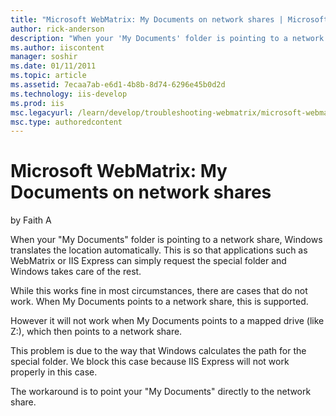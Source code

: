 ```yaml
---
title: "Microsoft WebMatrix: My Documents on network shares | Microsoft Docs"
author: rick-anderson
description: "When your 'My Documents' folder is pointing to a network share, Windows translates the location automatically. This is so that applications such as WebMatrix..."
ms.author: iiscontent
manager: soshir
ms.date: 01/11/2011
ms.topic: article
ms.assetid: 7ecaa7ab-e6d1-4b8b-8d74-6296e45b0d2d
ms.technology: iis-develop
ms.prod: iis
msc.legacyurl: /learn/develop/troubleshooting-webmatrix/microsoft-webmatrix-my-documents-on-network-shares
msc.type: authoredcontent
---
```

Microsoft WebMatrix: My Documents on network shares
====================
by Faith A

When your "My Documents" folder is pointing to a network share, Windows translates the location automatically. This is so that applications such as WebMatrix or IIS Express can simply request the special folder and Windows takes care of the rest.

While this works fine in most circumstances, there are cases that do not work. When My Documents points to a network share, this is supported.

However it will not work when My Documents points to a mapped drive (like Z:), which then points to a network share.

This problem is due to the way that Windows calculates the path for the special folder. We block this case because IIS Express will not work properly in this case.

The workaround is to point your "My Documents" directly to the network share.